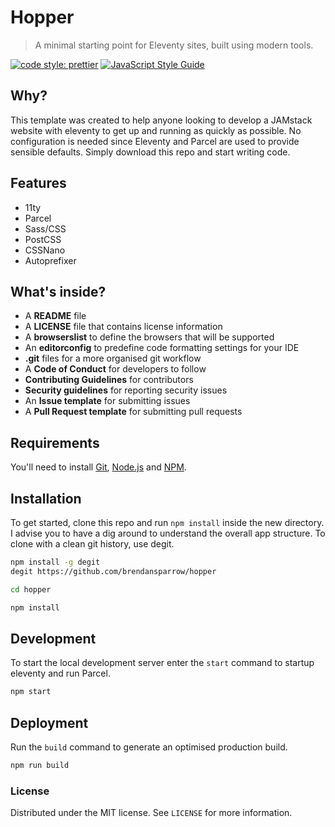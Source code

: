 # Hopper

> A minimal starting point for Eleventy sites, built using modern tools.

[![code style: prettier](https://img.shields.io/badge/code_style-prettier-ff69b4.svg?style=flat-square)](https://github.com/prettier/prettier)
[![JavaScript Style Guide](https://img.shields.io/badge/code_style-standard-brightgreen.svg)](https://standardjs.com)

## Why?

This template was created to help anyone looking to develop a JAMstack website with eleventy to get up and running as quickly as possible. No configuration is needed since Eleventy and Parcel are used to provide sensible defaults. Simply download this repo and start writing code.

## Features

- 11ty
- Parcel
- Sass/CSS
- PostCSS
- CSSNano
- Autoprefixer

## What's inside?

- A **README** file
- A **LICENSE** file that contains license information
- A **browserslist** to define the browsers that will be supported
- An **editorconfig** to predefine code formatting settings for your IDE
- **.git** files for a more organised git workflow
- A **Code of Conduct** for developers to follow
- **Contributing Guidelines** for contributors
- **Security guidelines** for reporting security issues
- An **Issue template** for submitting issues
- A **Pull Request template** for submitting pull requests

## Requirements

You'll need to install [Git](https://git-scm.com/), [Node.js](https://nodejs.org/) and [NPM](https://docs.npmjs.com/downloading-and-installing-node-js-and-npm).


## Installation

To get started, clone this repo and run `npm install` inside the new directory. I advise you to have a dig around to understand the overall app structure. To clone with a clean git history, use degit.

```sh
npm install -g degit
degit https://github.com/brendansparrow/hopper

cd hopper

npm install
```

## Development

To start the local development server enter the `start` command to startup eleventy and run Parcel.

```sh
npm start
```

## Deployment

Run the `build` command to generate an optimised production build.

```sh
npm run build
```

### License

Distributed under the MIT license. See ``LICENSE`` for more information.
